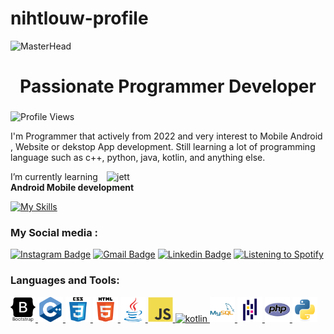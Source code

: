 # nihtlouw-profile
![MasterHead](https://previews.123rf.com/images/karpenkoilia/karpenkoilia1806/karpenkoilia180600011/102988806-vector-line-web-concept-for-programming-linear-web-banner-for-coding.jpg)
<h1 align="center">Passionate Programmer Developer</h1>
<h3 align="center"></h3>
<p dir="auto"><img src="https://img.shields.io/badge/Profile%20Views-362-blue" alt="Profile Views"></p> 

I'm Programmer that actively from 2022 and very interest to Mobile Android , Website or dekstop App development. Still learning a lot of programming language such as c++, python, java, kotlin, and anything else.

<img align="right" alt="jett" width="350" src="https://media2.giphy.com/media/M7wF44ko38Qa6GoNGb/giphy.gif?cid=6c09b952pdd2nfldqzeb6fc1n72b4anf29of3kgp8y1yzd4c&ep=v1_internal_gif_by_id&rid=giphy.gif&ct=g">

 I’m currently learning **Android Mobile development**

 [![My Skills](https://skillicons.dev/icons?i=java,kotlin,nodejs,figma&theme=light)](https://skillicons.dev)
 
 

<h3 align="left">My Social media :</h3>
<p align="left">

<a href="https://instagram.com/hilmysnk_/" rel="nofollow"><img src="https://camo.githubusercontent.com/acd4a3f23f9698ea8d9b695bc240f44dbabc224dcaadff250561704e20fe0233/68747470733a2f2f696d672e736869656c64732e696f2f62616467652f2d496e7374616772616d2d4331333538343f7374796c653d666f722d7468652d6261646765266c6162656c436f6c6f723d433133353834266c6f676f3d696e7374616772616d266c6f676f436f6c6f723d7768697465266c696e6b3d68747470733a2f2f7777772e696e7374616772616d2e636f6d2f636f64657077722f" alt="Instagram Badge" data-canonical-src="https://img.shields.io/badge/-Instagram-C13584?style=for-the-badge&amp;labelColor=C13584&amp;logo=instagram&amp;logoColor=white&amp;link=https://www.instagram.com/codepwr/" style="max-width: 100%;"></a>
<a href="mailto:hilmysukma12@gmail.com"><img src="https://camo.githubusercontent.com/ac8d5c5cdbc05628c1fc0a80754d18d7ab51cc37d4bd68a77eb84da6f869380c/68747470733a2f2f696d672e736869656c64732e696f2f62616467652f2d476d61696c2d6331343433383f7374796c653d666f722d7468652d6261646765266c6f676f3d476d61696c266c6f676f436f6c6f723d7768697465266c696e6b3d6d61696c746f3a726562656363616d616e7a6940676d61696c2e636f6d" alt="Gmail Badge" data-canonical-src="https://img.shields.io/badge/-Gmail-c14438?style=for-the-badge&amp;logo=Gmail&amp;logoColor=white&amp;link=mailto:rebeccamanzi@gmail.com" style="max-width: 100%;"></a>
<a href="https://linkedin.com/in/hilmy-sukma-nurmakarim-a2960a273" rel="nofollow"><img src="https://camo.githubusercontent.com/686f5c011efd9f13a308766663ac29996b1c48392bd707f058a1e353de01bc6e/68747470733a2f2f696d672e736869656c64732e696f2f62616467652f2d4c696e6b6564496e2d626c75653f7374796c653d666f722d7468652d6261646765266c6f676f3d4c696e6b6564696e266c6f676f436f6c6f723d7768697465266c696e6b3d68747470733a2f2f7777772e6c696e6b6564696e2e636f6d2f696e2f726562656363616d616e7a692f" alt="Linkedin Badge" data-canonical-src="https://img.shields.io/badge/-LinkedIn-blue?style=for-the-badge&amp;logo=Linkedin&amp;logoColor=white&amp;link=https://www.linkedin.com/in/rebeccamanzi/" style="max-width: 100%;"></a> [![Listening to Spotify](https://img.shields.io/badge/Listening%20to-Spotify-green?style=for-the-badge&logo=spotify)](https://open.spotify.com/user/31qzip4wko45yznpkk3srfcnap5u?si=AmHDBFRiSUuZtkmNKc2uww&utm_source=copy-link)


</p>

<h3 align="left">Languages and Tools:</h3>
<p align="left"> <a href="https://getbootstrap.com" target="_blank" rel="noreferrer"> <img src="https://raw.githubusercontent.com/devicons/devicon/master/icons/bootstrap/bootstrap-plain-wordmark.svg" alt="bootstrap" width="40" height="40"/> </a> <a href="https://www.w3schools.com/cpp/" target="_blank" rel="noreferrer"> <img src="https://raw.githubusercontent.com/devicons/devicon/master/icons/cplusplus/cplusplus-original.svg" alt="cplusplus" width="40" height="40"/> </a> <a href="https://www.w3schools.com/css/" target="_blank" rel="noreferrer"> <img src="https://raw.githubusercontent.com/devicons/devicon/master/icons/css3/css3-original-wordmark.svg" alt="css3" width="40" height="40"/> </a> <a href="https://www.w3.org/html/" target="_blank" rel="noreferrer"> <img src="https://raw.githubusercontent.com/devicons/devicon/master/icons/html5/html5-original-wordmark.svg" alt="html5" width="40" height="40"/> </a> <a href="https://www.java.com" target="_blank" rel="noreferrer"> <img src="https://raw.githubusercontent.com/devicons/devicon/master/icons/java/java-original.svg" alt="java" width="40" height="40"/> </a> <a href="https://developer.mozilla.org/en-US/docs/Web/JavaScript" target="_blank" rel="noreferrer"> <img src="https://raw.githubusercontent.com/devicons/devicon/master/icons/javascript/javascript-original.svg" alt="javascript" width="40" height="40"/> </a> <a href="https://kotlinlang.org" target="_blank" rel="noreferrer"> <img src="https://www.vectorlogo.zone/logos/kotlinlang/kotlinlang-icon.svg" alt="kotlin" width="40" height="40"/> </a> <a href="https://www.mysql.com/" target="_blank" rel="noreferrer"> <img src="https://raw.githubusercontent.com/devicons/devicon/master/icons/mysql/mysql-original-wordmark.svg" alt="mysql" width="40" height="40"/> </a> <a href="https://pandas.pydata.org/" target="_blank" rel="noreferrer"> <img src="https://raw.githubusercontent.com/devicons/devicon/2ae2a900d2f041da66e950e4d48052658d850630/icons/pandas/pandas-original.svg" alt="pandas" width="40" height="40"/> </a> <a href="https://www.php.net" target="_blank" rel="noreferrer"> <img src="https://raw.githubusercontent.com/devicons/devicon/master/icons/php/php-original.svg" alt="php" width="40" height="40"/> </a> <a href="https://www.python.org" target="_blank" rel="noreferrer"> <img src="https://raw.githubusercontent.com/devicons/devicon/master/icons/python/python-original.svg" alt="python" width="40" height="40"/> </a> </p>
